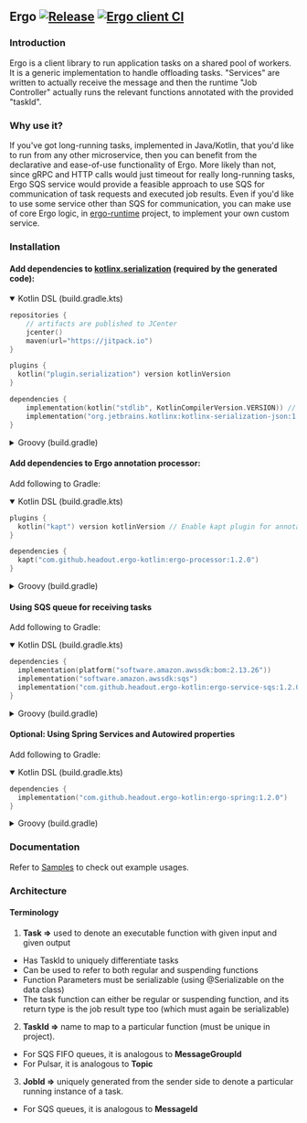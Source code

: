 ## Ergo [![Release](https://jitpack.io/v/headout/ergo-kotlin.svg)](https://jitpack.io/#headout/ergo-kotlin) [![Ergo client CI](https://github.com/headout/ergo-kotlin/workflows/Ergo%20client%20CI/badge.svg)](https://github.com/headout/ergo-kotlin/actions?query=workflow%3A"Ergo+client+CI")

### Introduction

Ergo is a client library to run application tasks on a shared pool of workers. It is a generic implementation to handle offloading tasks. "Services" are written to actually receive the message and then the runtime "Job Controller" actually runs the relevant functions annotated with the provided "taskId".

### Why use it?

If you've got long-running tasks, implemented in Java/Kotlin, that you'd like to run from any other microservice, then you can benefit from the declarative and ease-of-use functionality of Ergo.
More likely than not, since gRPC and HTTP calls would just timeout for really long-running tasks, Ergo SQS service would provide a feasible approach to use SQS for communication of task requests and executed job results.
Even if you'd like to use some service other than SQS for communication, you can make use of core Ergo logic, in [ergo-runtime](ergo-runtime) project, to implement your own custom service.

### Installation

#### Add dependencies to [kotlinx.serialization](https://github.com/Kotlin/kotlinx.serialization) (required by the generated code):

<details open>
<summary>Kotlin DSL (build.gradle.kts)</summary>

```kotlin
repositories {
    // artifacts are published to JCenter
    jcenter()
    maven(url="https://jitpack.io")
}

plugins {
  kotlin("plugin.serialization") version kotlinVersion
}

dependencies {
    implementation(kotlin("stdlib", KotlinCompilerVersion.VERSION)) // or "stdlib-jdk8"
    implementation("org.jetbrains.kotlinx:kotlinx-serialization-json:1.2.2") // JVM dependency
}
```

</details>

<details>
<summary>Groovy (build.gradle)</summary>

```gradle
repositories {
    // artifacts are published to JCenter
    jcenter()
    maven { url "https://jitpack.io" }
}

plugins {
  id 'org.jetbrains.kotlin.plugin.serialization' version kotlinVersion
}

dependencies {
  implementation "org.jetbrains.kotlin:kotlin-stdlib:$kotlin_version" // or "kotlin-stdlib-jdk8"
  implementation "org.jetbrains.kotlinx:kotlinx-serialization-json:1.2.2" // JVM dependency
}
```

</details>

#### Add dependencies to Ergo annotation processor:

Add following to Gradle:

<details open>
<summary>Kotlin DSL (build.gradle.kts)</summary>

```kotlin
plugins {
  kotlin("kapt") version kotlinVersion // Enable kapt plugin for annotation processing
}

dependencies {
  kapt("com.github.headout.ergo-kotlin:ergo-processor:1.2.0")
}
```

</details>

<details>
<summary>Groovy (build.gradle)</summary>

```gradle
plugins {
  id 'org.jetbrains.kotlin.kapt' version kotlinVersion // Enable kapt plugin for annotation processing
}

dependencies {
  kapt "com.github.headout.ergo-kotlin:ergo-processor:1.2.0"
}
```

</details>

#### Using SQS queue for receiving tasks

Add following to Gradle:

<details open>
<summary>Kotlin DSL (build.gradle.kts)</summary>

```kotlin
dependencies {
  implementation(platform("software.amazon.awssdk:bom:2.13.26"))
  implementation("software.amazon.awssdk:sqs")
  implementation("com.github.headout.ergo-kotlin:ergo-service-sqs:1.2.0")
}
```

</details>

<details>
<summary>Groovy (build.gradle)</summary>

```gradle
dependencies {
  implementation platform("software.amazon.awssdk:bom:2.13.26")
  implementation "software.amazon.awssdk:sqs"
  implementation "com.github.headout.ergo-kotlin:ergo-service-sqs:1.2.0"
}
```

</details>

#### Optional: Using Spring Services and Autowired properties

Add following to Gradle:

<details open>
<summary>Kotlin DSL (build.gradle.kts)</summary>

```kotlin
dependencies {
  implementation("com.github.headout.ergo-kotlin:ergo-spring:1.2.0")
}
```

</details>

<details>
<summary>Groovy (build.gradle)</summary>

```gradle
dependencies {
  implementation "com.github.headout.ergo-kotlin:ergo-spring:1.2.0"
}
```

</details>

### Documentation

Refer to [Samples](sample) to check out example usages.

### Architecture

#### Terminology

1. **Task =>** used to denote an executable function with given input and given output
  - Has TaskId to uniquely differentiate tasks
  - Can be used to refer to both regular and suspending functions
  - Function Parameters must be serializable (using @Serializable on the data class)
  - The task function can either be regular or suspending function, and its return type is the job result type too (which must again be serializable)
2. **TaskId =>** name to map to a particular function (must be unique in project).
  - For SQS FIFO queues, it is analogous to **MessageGroupId**
  - For Pulsar, it is analogous to **Topic**
3. **JobId =>** uniquely generated from the sender side to denote a particular running instance of a task.
  - For SQS queues, it is analogous to **MessageId**
